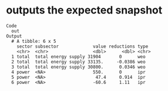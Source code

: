 # outputs the expected snapshot

    Code
      out
    Output
      # A tibble: 6 x 5
        sector subsector             value reductions type 
        <chr>  <chr>                 <dbl>      <dbl> <chr>
      1 total  total energy supply 31904       0      weo  
      2 total  total energy supply 33135.     -0.0386 weo  
      3 total  total energy supply 30800.      0.0346 weo  
      4 power  <NA>                  550.      0      ipr  
      5 power  <NA>                   47.4     0.914  ipr  
      6 power  <NA>                  -60.6     1.11   ipr  

